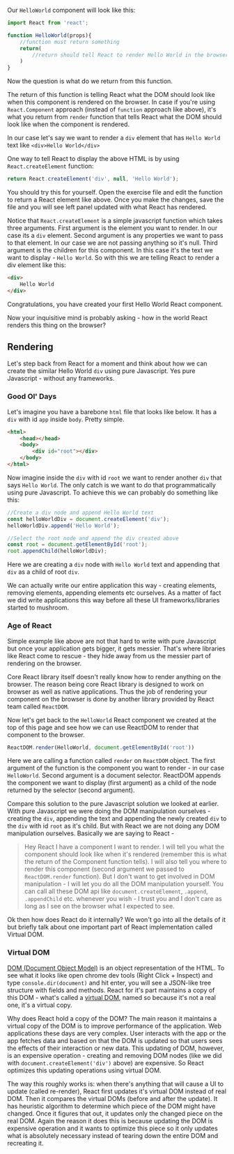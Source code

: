Our `HelloWorld` component will look like this:

```jsx
import React from 'react';

function HelloWorld(props){
    //function must return something
    return(
        //return should tell React to render Hello World in the browser
    )
}
```
Now the question is what do we return from this function.

The return of this function is telling React what the DOM should look like when this component is rendered on the browser. In case if you're using `React.Component` approach (instead of `function` approach like above), it's what you return from `render` function that tells React what the DOM should look like when the component is rendered.

In our case let's say we want to render a `div` element that has `Hello World` text like `<div>Hello World</div>`

One way to tell React to display the above HTML is by using `React.createElement` function:

```jsx
return React.createElement('div', null, 'Hello World');
```

You should try this for yourself. Open the exercise file and edit the function to return a React element like above. Once you make the changes, save the file and you will see left panel updated with what React has rendered.

<!--exercise-->

Notice that `React.createElement` is a simple javascript function which takes three arguments. First argument is the element you want to render. In our case its a `div` element. Second argument is any properties we want to pass to that element. In our case we are not passing anything so it's null. Third argument is the children for this component. In this case it's the text we want to display - `Hello World`. So with this we are telling React to render a div element like this:

```html
<div>
    Hello World
</div>
```

Congratulations, you have created your first Hello World React component.

Now your inquisitive mind is probably asking - how in the world React renders this thing on the browser?

## Rendering

Let's step back from React for a moment and think about how we can create the similar Hello World `div` using pure Javascript. Yes pure Javascript - without any frameworks.

### Good Ol' Days

Let's imagine you have a barebone `html` file that looks like below. It has a `div` with id `app` inside `body`. Pretty simple.

```html
<html>
    <head></head>
    <body>
        <div id="root"></div>
    </body>
</html>
```

Now imagine inside the `div` with id `root` we want to render another `div` that says `Hello World`. The only catch is we want to do that programmatically using pure Javascript.
To achieve this we can probably do something like this:

```js
//Create a div node and append Hello World text
const helloWorldDiv = document.createElement('div');
helloWorldDiv.append('Hello World');

//Select the root node and append the div created above
const root = document.getElementById('root');
root.appendChild(helloWorldDiv);
```

Here we are creating a `div` node with `Hello World` text and appending that `div` as a child of root `div`.

We can actually write our entire application this way - creating elements, removing elements, appending elements etc ourselves. As a matter of fact we did write applications this way before all these UI frameworks/libraries started to mushroom.

### Age of React
Simple example like above are not that hard to write with pure Javascript but once your application gets bigger, it gets messier. That's where libraries like React come to rescue - they hide away from us the messier part of rendering on the browser.

Core React library itself doesn't really know how to render anything on the browser. The reason being core React library is designed to work on browser as well as native applications. Thus the job of rendering your component on the browser is done by another library provided by React team called `ReactDOM`.

Now let's get back to the `HelloWorld` React component we created at the top of this page and see how we can use ReactDOM to render that component to the browser.

```jsx
ReactDOM.render(HelloWorld, document.getElementById('root'))
```

Here we are calling a function called `render` on `ReactDOM` object. The first argument of the function is the component you want to render - in our case `HelloWorld`. Second argument is a document selector. ReactDOM appends the component we want to display (first argument) as a child of the node returned by the selector (second argument).

Compare this solution to the pure Javascript solution we looked at earlier. With pure Javascript we were doing the DOM manipulation ourselves - creating the `div`, appending the text and appending the newly created `div` to the `div` with id `root` as it's child. But with React we are not doing any DOM manipulation ourselves. Basically we are saying to React - 

> Hey React I have a component I want to render. I will tell you what the component should look like when it's rendered (remember this is what the return of the Component function tells). I will also tell you where to render this component (second argument we passed to `ReactDOM.render` function). But I don't want to get involved in DOM manipulation - I will let you do all the DOM manipulation yourself. You can call all these DOM api like `document.createElement`, `.append`, `.appendChild` etc. whenever you wish - I trust you and I don't care as long as I see on the browser what I expected to see.

Ok then how does React do it internally? We won't go into all the details of it but briefly talk about one important part of React implementation called Virtual DOM.

### Virtual DOM
[DOM (Document Object Model)](https://www.w3schools.com/js/js_htmldom.asp) is an object representation of the HTML. To see what it looks like open chrome dev tools (Right Click + Inspect) and type `console.dir(document)` and hit enter, you will see a JSON-like tree structure with fields and methods. React for it's part maintains a copy of this DOM - what's called a [virtual DOM](https://reactjs.org/docs/faq-internals.html), named so because it's not a real one, it's a virtual copy.

Why does React hold a copy of the DOM? The main reason it maintains a virtual copy of the DOM is to improve performance of the application. 
Web applications these days are very complex. User interacts with the app or the app fetches data and based on that the DOM is updated so that users sees the effects of their interaction or new data. This updating of DOM, however, is an expensive operation - creating and removing DOM nodes (like we did with `document.createElement('div')` above) are expensive. So React optimizes this updating operations using virtual DOM.

The way this roughly works is: when there's anything that will cause a UI to update (called re-render), React first updates it's virtual DOM instead of real DOM. Then it compares the virtual DOMs (before and after the update). It has heuristic algorithm to determine which piece of the DOM might have changed. Once it figures that out, it updates only the changed piece on the real DOM. Again the reason it does this is because updating the DOM is expensive operation and it wants to optimize this piece so it only updates what is absolutely necessary instead of tearing down the entire DOM and recreating it.
